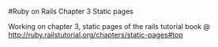 #Ruby on Rails Chapter 3 Static pages 

Working on chapter 3, static pages of the rails tutorial book @ http://ruby.railstutorial.org/chapters/static-pages#top
